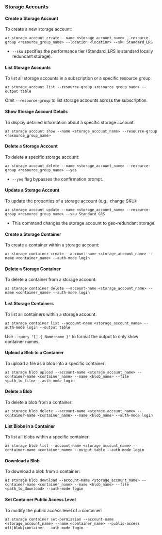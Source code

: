 ### Storage Accounts

#### Create a Storage Account

To create a new storage account:

```shell
az storage account create --name <storage_account_name> --resource-group <resource_group_name> --location <location> --sku Standard_LRS
```

-   `--sku` specifies the performance tier (Standard_LRS is standard locally redundant storage).

#### List Storage Accounts

To list all storage accounts in a subscription or a specific resource group:

```shell
az storage account list --resource-group <resource_group_name> --output table
```

Omit `--resource-group` to list storage accounts across the subscription.

#### Show Storage Account Details

To display detailed information about a specific storage account:

```shell
az storage account show --name <storage_account_name> --resource-group <resource_group_name>
```

#### Delete a Storage Account

To delete a specific storage account:

```shell
az storage account delete --name <storage_account_name> --resource-group <resource_group_name> --yes
```

-   `--yes` flag bypasses the confirmation prompt.

#### Update a Storage Account

To update the properties of a storage account (e.g., change SKU):

```shell
az storage account update --name <storage_account_name> --resource-group <resource_group_name> --sku Standard_GRS
```

-   This command changes the storage account to geo-redundant storage.

#### Create a Storage Container

To create a container within a storage account:

```shell
az storage container create --account-name <storage_account_name> --name <container_name> --auth-mode login
```

#### Delete a Storage Container

To delete a container from a storage account:

```shell
az storage container delete --account-name <storage_account_name> --name <container_name> --auth-mode login
```

#### List Storage Containers

To list all containers within a storage account:

```shell
az storage container list --account-name <storage_account_name> --auth-mode login --output table
```

Use `--query "[].{ Name:name }"` to format the output to only show container names.

#### Upload a Blob to a Container

To upload a file as a blob into a specific container:

```shell
az storage blob upload --account-name <storage_account_name> --container-name <container_name> --name <blob_name> --file <path_to_file> --auth-mode login
```

#### Delete a Blob

To delete a blob from a container:

```shell
az storage blob delete --account-name <storage_account_name> --container-name <container_name> --name <blob_name> --auth-mode login
```

#### List Blobs in a Container

To list all blobs within a specific container:

```shell
az storage blob list --account-name <storage_account_name> --container-name <container_name> --output table --auth-mode login
```

#### Download a Blob

To download a blob from a container:

```shell
az storage blob download --account-name <storage_account_name> --container-name <container_name> --name <blob_name> --file <path_to_download> --auth-mode login
```

#### Set Container Public Access Level

To modify the public access level of a container:

```shell
az storage container set-permission --account-name <storage_account_name> --name <container_name> --public-access off|blob|container --auth-mode login
```
